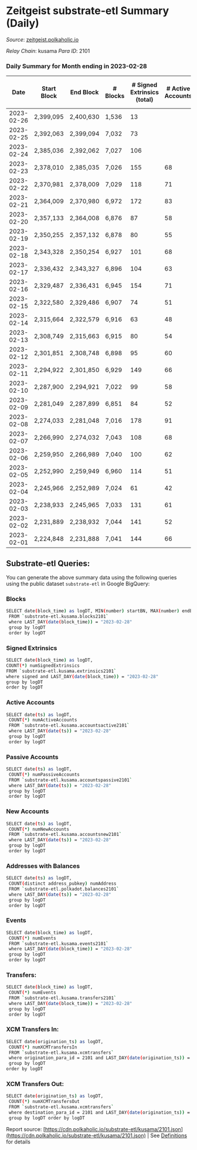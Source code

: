 # Zeitgeist substrate-etl Summary (Daily)

_Source_: [zeitgeist.polkaholic.io](https://zeitgeist.polkaholic.io)

*Relay Chain*: kusama
*Para ID*: 2101



### Daily Summary for Month ending in 2023-02-28


| Date | Start Block | End Block | # Blocks | # Signed Extrinsics (total) | # Active Accounts | # Passive | # New | # Addresses with Balances | # Events | # Transfers | # XCM Transfers In | # XCM Transfers Out | Issues | 
| ---- | ----------- | --------- | -------- | --------------------------- | ----------------- | --------- | ----- | ------------------------- | -------- | ----------- | ------------------ | ------------------- | ------ |
| 2023-02-26 | 2,399,095 | 2,400,630 | 1,536 | 13 |  |  |  |  | 10,929 |   |   |   |  |
| 2023-02-25 | 2,392,063 | 2,399,094 | 7,032 | 73 |  |  |  | 15,537 | 46,530 | 49  |   |   |  |
| 2023-02-24 | 2,385,036 | 2,392,062 | 7,027 | 106 |  |  |  | 15,534 | 44,752 | 53  |   |   |  |
| 2023-02-23 | 2,378,010 | 2,385,035 | 7,026 | 155 | 68 |  | 6 | 15,517 | 47,041 | 77  |   |   |  |
| 2023-02-22 | 2,370,981 | 2,378,009 | 7,029 | 118 | 71 |  | 9 | 15,513 | 46,909 | 74  |   |   |  |
| 2023-02-21 | 2,364,009 | 2,370,980 | 6,972 | 172 | 83 |  | 15 | 15,507 | 45,197 | 90  |   |   |  |
| 2023-02-20 | 2,357,133 | 2,364,008 | 6,876 | 87 | 58 |  | 8 | 15,494 | 44,806 | 29  |   |   |  |
| 2023-02-19 | 2,350,255 | 2,357,132 | 6,878 | 80 | 55 |  | 3 | 15,488 | 43,088 | 12  |   |   |  |
| 2023-02-18 | 2,343,328 | 2,350,254 | 6,927 | 101 | 68 |  | 5 | 15,486 | 45,306 | 32  |   |   |  |
| 2023-02-17 | 2,336,432 | 2,343,327 | 6,896 | 104 | 63 |  | 6 | 15,482 | 43,222 | 44  |   |   |  |
| 2023-02-16 | 2,329,487 | 2,336,431 | 6,945 | 154 | 71 |  | 14 | 15,477 | 45,593 | 86  |   |   |  |
| 2023-02-15 | 2,322,580 | 2,329,486 | 6,907 | 74 | 51 |  | 4 | 15,468 | 44,736 | 19  |   |   |  |
| 2023-02-14 | 2,315,664 | 2,322,579 | 6,916 | 63 | 48 |  | 1 | 15,464 | 42,686 | 11  |   |   |  |
| 2023-02-13 | 2,308,749 | 2,315,663 | 6,915 | 80 | 54 |  | 3 | 15,464 | 44,705 | 18  |   |   |  |
| 2023-02-12 | 2,301,851 | 2,308,748 | 6,898 | 95 | 60 |  | 5 | 15,461 | 42,742 | 41  |   |   |  |
| 2023-02-11 | 2,294,922 | 2,301,850 | 6,929 | 149 | 66 |  | 7 | 15,456 | 44,832 | 62  |   |   |  |
| 2023-02-10 | 2,287,900 | 2,294,921 | 7,022 | 99 | 58 |  | 4 | 15,451 | 43,125 | 22  |   |   |  |
| 2023-02-09 | 2,281,049 | 2,287,899 | 6,851 | 84 | 52 |  | 3 | 15,447 | 44,371 | 29  |   |   |  |
| 2023-02-08 | 2,274,033 | 2,281,048 | 7,016 | 178 | 91 |  | 7 | 15,445 | 43,660 | 83  |   |   |  |
| 2023-02-07 | 2,266,990 | 2,274,032 | 7,043 | 108 | 68 |  | 8 | 15,438 | 45,578 | 39  |   |   |  |
| 2023-02-06 | 2,259,950 | 2,266,989 | 7,040 | 100 | 62 |  | 4 | 15,430 | 45,513 | 54  |   |   |  |
| 2023-02-05 | 2,252,990 | 2,259,949 | 6,960 | 114 | 51 |  | 6 | 15,426 | 45,103 | 45  |   |   |  |
| 2023-02-04 | 2,245,966 | 2,252,989 | 7,024 | 61 | 42 |  | 6 | 15,420 | 43,014 | 20  |   |   |  |
| 2023-02-03 | 2,238,933 | 2,245,965 | 7,033 | 131 | 61 |  | 6 | 15,415 | 45,401 | 81  |   |   |  |
| 2023-02-02 | 2,231,889 | 2,238,932 | 7,044 | 141 | 52 |  | 11 | 15,411 | 45,271 | 86  |   |   |  |
| 2023-02-01 | 2,224,848 | 2,231,888 | 7,041 | 144 | 66 |  | 6 | 15,400 | 43,864 | 147  |   |   |  |

## Substrate-etl Queries:
You can generate the above summary data using the following queries using the public dataset `substrate-etl` in Google BigQuery:

### Blocks
```bash
SELECT date(block_time) as logDT, MIN(number) startBN, MAX(number) endBN, COUNT(*) numBlocks 
 FROM `substrate-etl.kusama.blocks2101`  
 where LAST_DAY(date(block_time)) = "2023-02-28" 
 group by logDT 
 order by logDT
```

### Signed Extrinsics
```bash
SELECT date(block_time) as logDT, 
COUNT(*) numSignedExtrinsics 
FROM `substrate-etl.kusama.extrinsics2101`  
where signed and LAST_DAY(date(block_time)) = "2023-02-28" 
group by logDT 
order by logDT
```

### Active Accounts
```bash
SELECT date(ts) as logDT, 
 COUNT(*) numActiveAccounts 
 FROM `substrate-etl.kusama.accountsactive2101` 
 where LAST_DAY(date(ts)) = "2023-02-28" 
 group by logDT 
 order by logDT
```

### Passive Accounts
```bash
SELECT date(ts) as logDT, 
 COUNT(*) numPassiveAccounts 
 FROM `substrate-etl.kusama.accountspassive2101` 
 where LAST_DAY(date(ts)) = "2023-02-28" 
 group by logDT 
 order by logDT
```

### New Accounts
```bash
SELECT date(ts) as logDT, 
 COUNT(*) numNewAccounts 
 FROM `substrate-etl.kusama.accountsnew2101` 
 where LAST_DAY(date(ts)) = "2023-02-28" 
 group by logDT
 order by logDT
```

### Addresses with Balances
```bash
SELECT date(ts) as logDT,
 COUNT(distinct address_pubkey) numAddress 
 FROM `substrate-etl.polkadot.balances2101` 
 where LAST_DAY(date(ts)) = "2023-02-28" 
 group by logDT 
 order by logDT
```

### Events
```bash
SELECT date(block_time) as logDT, 
 COUNT(*) numEvents 
 FROM `substrate-etl.kusama.events2101` 
 where LAST_DAY(date(block_time)) = "2023-02-28" 
 group by logDT 
 order by logDT
```

### Transfers:
```bash
SELECT date(block_time) as logDT, 
 COUNT(*) numEvents 
 FROM `substrate-etl.kusama.transfers2101` 
 where LAST_DAY(date(block_time)) = "2023-02-28" 
 group by logDT 
 order by logDT
```

### XCM Transfers In:
```bash
SELECT date(origination_ts) as logDT, 
 COUNT(*) numXCMTransfersIn 
 FROM `substrate-etl.kusama.xcmtransfers` 
 where origination_para_id = 2101 and LAST_DAY(date(origination_ts)) = "2023-02-28" 
 group by logDT 
order by logDT
```

### XCM Transfers Out:
```bash
SELECT date(origination_ts) as logDT, 
 COUNT(*) numXCMTransfersOut 
 FROM `substrate-etl.kusama.xcmtransfers` 
 where destination_para_id = 2101 and LAST_DAY(date(origination_ts)) = "2023-02-28" 
 group by logDT order by logDT
```


Report source: [https://cdn.polkaholic.io/substrate-etl/kusama/2101.json](https://cdn.polkaholic.io/substrate-etl/kusama/2101.json) | See [Definitions](/DEFINITIONS.md) for details
